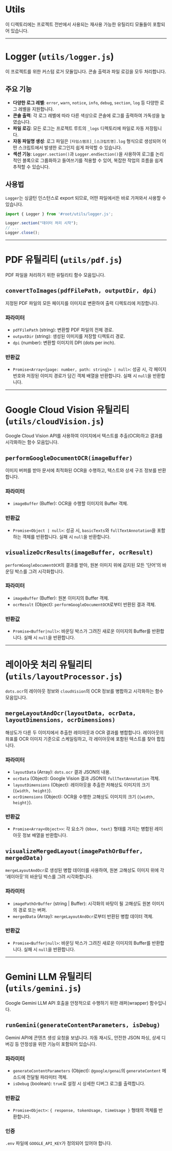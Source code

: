 # Utils

이 디렉토리에는 프로젝트 전반에서 사용되는 재사용 가능한 유틸리티 모듈들이 포함되어 있습니다.

---

# Logger (`utils/logger.js`)

이 프로젝트를 위한 커스텀 로거 모듈입니다. 콘솔 출력과 파일 로깅을 모두 처리합니다.

## 주요 기능

-   **다양한 로그 레벨**: `error`, `warn`, `notice`, `info`, `debug`, `section`, `log` 등 다양한 로그 레벨을 지원합니다.
-   **콘솔 출력**: 각 로그 레벨에 따라 다른 색상으로 콘솔에 로그를 출력하여 가독성을 높였습니다.
-   **파일 로깅**: 모든 로그는 프로젝트 루트의 `_logs` 디렉토리에 파일로 자동 저장됩니다.
-   **자동 파일명 생성**: 로그 파일은 `[타임스탬프]_[스크립트명].log` 형식으로 생성되어 어떤 스크립트에서 발생한 로그인지 쉽게 파악할 수 있습니다.
-   **섹션 기능**: `Logger.section()`과 `Logger.endSection()`을 사용하여 로그를 논리적인 블록으로 그룹화하고 들여쓰기를 적용할 수 있어, 복잡한 작업의 흐름을 쉽게 추적할 수 있습니다.

## 사용법

`Logger`는 싱글턴 인스턴스로 export 되므로, 어떤 파일에서든 바로 가져와서 사용할 수 있습니다.

```javascript
import { Logger } from '#root/utils/logger.js';

Logger.section("데이터 처리 시작");
// ...
Logger.close();
```

---

# PDF 유틸리티 (`utils/pdf.js`)

PDF 파일을 처리하기 위한 유틸리티 함수 모음입니다.

## `convertToImages(pdfFilePath, outputDir, dpi)`

지정된 PDF 파일의 모든 페이지를 이미지로 변환하여 출력 디렉토리에 저장합니다.

### 파라미터

-   `pdfFilePath` (string): 변환할 PDF 파일의 전체 경로.
-   `outputDir` (string): 생성된 이미지를 저장할 디렉토리 경로.
-   `dpi` (number): 변환할 이미지의 DPI (dots per inch).

### 반환값

-   `Promise<Array<{page: number, path: string}> | null>`: 성공 시, 각 페이지 번호와 저장된 이미지 경로가 담긴 객체 배열을 반환합니다. 실패 시 `null`을 반환합니다.

---

# Google Cloud Vision 유틸리티 (`utils/cloudVision.js`)

Google Cloud Vision API를 사용하여 이미지에서 텍스트를 추출(OCR)하고 결과를 시각화하는 함수 모음입니다.

## `performGoogleDocumentOCR(imageBuffer)`

이미지 버퍼를 받아 문서에 최적화된 OCR을 수행하고, 텍스트와 상세 구조 정보를 반환합니다.

### 파라미터
- `imageBuffer` (Buffer): OCR을 수행할 이미지의 Buffer 객체.

### 반환값
- `Promise<Object | null>`: 성공 시, `basicTexts`와 `fullTextAnnotation`을 포함하는 객체를 반환합니다. 실패 시 `null`을 반환합니다.

## `visualizeOcrResults(imageBuffer, ocrResult)`

`performGoogleDocumentOCR`의 결과를 받아, 원본 이미지 위에 감지된 모든 '단어'의 바운딩 박스를 그려 시각화합니다.

### 파라미터
- `imageBuffer` (Buffer): 원본 이미지의 Buffer 객체.
- `ocrResult` (Object): `performGoogleDocumentOCR`로부터 반환된 결과 객체.

### 반환값
- `Promise<Buffer|null>`: 바운딩 박스가 그려진 새로운 이미지의 Buffer를 반환합니다. 실패 시 `null`을 반환합니다.

---

# 레이아웃 처리 유틸리티 (`utils/layoutProcessor.js`)

`dots.ocr`의 레이아웃 정보와 `cloudVision`의 OCR 정보를 병합하고 시각화하는 함수 모음입니다.

## `mergeLayoutAndOcr(layoutData, ocrData, layoutDimensions, ocrDimensions)`

해상도가 다른 두 이미지에서 추출한 레이아웃과 OCR 결과를 병합합니다. 레이아웃의 좌표를 OCR 이미지 기준으로 스케일링하고, 각 레이아웃에 포함된 텍스트를 찾아 합칩니다.

### 파라미터
- `layoutData` (Array): `dots.ocr` 결과 JSON의 내용.
- `ocrData` (Object): Google Vision 결과 JSON의 `fullTextAnnotation` 객체.
- `layoutDimensions` (Object): 레이아웃을 추출한 저해상도 이미지의 크기 (`{width, height}`).
- `ocrDimensions` (Object): OCR을 수행한 고해상도 이미지의 크기 (`{width, height}`).

### 반환값
- `Promise<Array<Object>>`: 각 요소가 `{bbox, text}` 형태를 가지는 병합된 레이아웃 정보 배열을 반환합니다.

## `visualizeMergedLayout(imagePathOrBuffer, mergedData)`

`mergeLayoutAndOcr`로 생성된 병합 데이터를 사용하여, 원본 고해상도 이미지 위에 각 '레이아웃'의 바운딩 박스를 그려 시각화합니다.

### 파라미터
- `imagePathOrBuffer` (string | Buffer): 시각화의 바탕이 될 고해상도 원본 이미지의 경로 또는 버퍼.
- `mergedData` (Array): `mergeLayoutAndOcr`로부터 반환된 병합 데이터 객체.

### 반환값
- `Promise<Buffer|null>`: 바운딩 박스가 그려진 새로운 이미지의 Buffer를 반환합니다. 실패 시 `null`을 반환합니다.

---

# Gemini LLM 유틸리티 (`utils/gemini.js`)

Google Gemini LLM API 호출을 안정적으로 수행하기 위한 래퍼(wrapper) 함수입니다.

## `runGemini(generateContentParameters, isDebug)`

Gemini API에 콘텐츠 생성 요청을 보냅니다. 자동 재시도, 안전한 JSON 파싱, 상세 디버깅 등 안정성을 위한 기능이 포함되어 있습니다.

### 파라미터
- `generateContentParameters` (Object): `@google/genai`의 `generateContent` 메소드에 전달될 파라미터 객체.
- `isDebug` (boolean): `true`로 설정 시 상세한 디버그 로그를 출력합니다.

### 반환값
- `Promise<Object>`: `{ response, tokenUsage, timeUsage }` 형태의 객체를 반환합니다.

### 인증
`.env` 파일에 `GOOGLE_API_KEY`가 정의되어 있어야 합니다.
